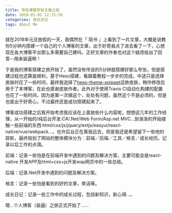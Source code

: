 ```yaml
---
title: 写在博客所有文章之前
date: 2018-01-01 12:15:58
categories: 成长日记
tags: About Me
---
```


就在2018年元旦放假的一天，我偶然在「 简书 」上看到了一片文章，大概是说教你5分钟内搭建一个自己的个人博客的文章，出于好奇我点了进去看了一下，心想现在各大博客平台那么多需要自己建吗，正好文章的作者也对这个疑虑给出了回答--用来装逼啊！

于是我的博客搭建之旅开始了，虽然没有传说的5分钟就搭建好那么夸张，但是搭建过程也还算是顺利，基于Hexo搭建，看跟着教程一步步的完成，中途只是选择皮肤时花了一些时间，最终我选择了[hexo-theme-snippet](https://github.com/shenliyang/hexo-theme-snippet)这款皮肤，稍作修改后用于了本博客，在此也感谢皮肤作者。此外对于使用Travis CI自动化构建的配置也花了一些时间，因为是第一次搞这个，处处有问题，虽然这个不是必须的，但是也是出于好奇心，不过最终还是成功搭建起来了。

博客成功搭建之后我开始考虑我应该在上面放些什么内容呢，想想这几年的工作经理，从一开始的/纯后台开发:C#/.Net/Web Form/Asp.net MVC...到渐渐的开始接触一些前端的东西:html/css/js/jquery/extjs/easyui/react-native/vue/webpack...，也许后台正在离我远去，但是我还是希望留下一些他的踪影，最终规划了网站的整体模块分为：前端／后端／工具／格言／成长经历。记录以后工作的点滴。

前端：记录一些怕是在前端开发中遇到的问题及解决方案，主要可能会是react-native 开发APP及html+css+js开发wap网页中的一些总结。

后端：记录.Net开发中遇到的问题及解决方案。

格言：记录一些怕是看到的好的文章，笑话等。

成长日记：记录一些工作中的成长过程，包括新知识，新心得...。


嗯...个人博客（装逼）之旅正式开始了......
